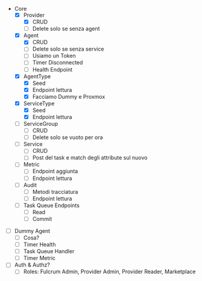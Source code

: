 - Core
  - [x] Provider
    - [x] CRUD
    - [ ] Delete solo se senza agent
  - [x] Agent
    - [x] CRUD
    - [ ] Delete solo se senza service
    - [ ] Usiamo un Token
    - [ ] Timer Disconnected
    - [ ] Health Endpoint
  - [x] AgentType
    - [x] Seed
    - [x] Endpoint lettura
    - [x] Facciamo Dummy e Proxmox
  - [x] ServiceType
    - [x] Seed
    - [x] Endpoint lettura
  - [ ] ServiceGroup
    - [ ] CRUD
    - [ ] Delete solo se vuoto per ora
  - [ ] Service
    - [ ] CRUD
    - [ ] Post del task e match degli attribute sul nuovo
  - [ ] Metric
    - [ ] Endpoint aggiunta
    - [ ] Endpoint lettura
  - [ ] Audit
    - [ ] Metodi tracciatura
    - [ ] Endpoint lettura
  - [ ] Task Queue Endpoints
    - [ ] Read
    - [ ] Commit
- [ ] Dummy Agent
  - [ ] Cosa?
  - [ ] Timer Health
  - [ ] Task Queue Handler
  - [ ] Timer Metric
- [ ] Auth & Authz?
  - [ ] Roles: Fulcrum Admin, Provider Admin, Provider Reader, Marketplace